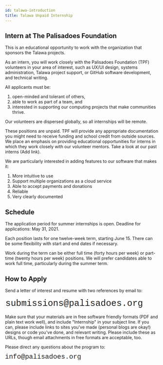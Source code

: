 ```yaml
---
id: talawa-introduction
title: Talawa Unpaid Internship
---
```


## Intern at The Palisadoes Foundation

This is an educational opportunity to work with the organization that sponsors the Talawa projects.

As an intern, you will work closely with the Palisadoes Foundation (TPF) volunteers in your area of interest, such as UX/UI design, systems administration, Talawa project support, or GitHub software development, and technical writing.

All applicants must be:

1. open-minded and tolerant of others,
1. able to work as part of a team, and
1. interested in supporting our computing projects that make communities thrive.

Our volunteers are dispersed globally, so all internships will be remote.

These positions are unpaid. TPF will provide any appropriate documentation you might need to receive funding and school credit from outside sources. We place an emphasis on providing educational opportunities for interns in which they work closely with our volunteer mentors. Take a look at our past interns (Add link).

We are particularly interested in adding features to our software that makes it:

1. More intuitive to use
1. Support multiple organizations as a cloud service
1. Able to accept payments and donations
1. Reliable
1. Very clearly documented

## Schedule

The application period for summer internships is open. Deadline for applications: May 31, 2021.

Each position lasts for one twelve-week term, starting June 15. There can be some flexibility with start and end dates if necessary.

Work during the term can be either full time (forty hours per week) or part-time (twenty hours per week) positions. We will prefer candidates able to work full time, particularly during the summer term.

## How to Apply

Send a letter of interest and resume with two references by email to:

![img](/img/email/submissions.png)

Make sure that your materials are in free software friendly formats (PDF and plain text work well), and include "Internship" in your subject line. If you can, please include links to sites you've made (personal blogs are okay!) designs or code you've done, and relevant writing. Please include these as URLs, though email attachments in free formats are acceptable, too.

Please direct any questions about the program to:

![img](/img/email/info.png)
